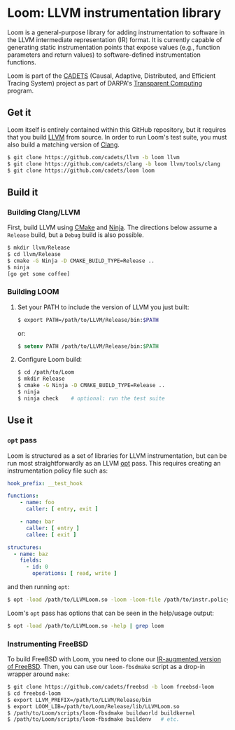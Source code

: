 ﻿# Loom: LLVM instrumentation library

Loom is a general-purpose library for adding instrumentation to software in the LLVM intermediate representation (IR) format. It is currently capable of generating static instrumentation points that expose values (e.g., function parameters and return values) to software-defined instrumentation functions.

Loom is part of the [CADETS](https://www.cl.cam.ac.uk/research/security/cadets) (Causal, Adaptive, Distributed, and Efficient Tracing System) project as part of DARPA's [Transparent Computing](http://www.darpa.mil/program/transparent-computing) program.

## Get it

Loom itself is entirely contained within this GitHub repository, but it requires that you build [LLVM](http://llvm.org) from source. In order to run Loom's test suite, you must also build a matching version of [Clang](http://clang.llvm.org).

```sh
$ git clone https://github.com/cadets/llvm -b loom llvm
$ git clone https://github.com/cadets/clang -b loom llvm/tools/clang
$ git clone https://github.com/cadets/loom loom
```


## Build it

### Building Clang/LLVM

First, build LLVM using [CMake](https://cmake.org) and [Ninja](https://ninja-build.org). The directions below assume a `Release` build, but a `Debug` build is also possible.

```sh
$ mkdir llvm/Release
$ cd llvm/Release
$ cmake -G Ninja -D CMAKE_BUILD_TYPE=Release ..
$ ninja
[go get some coffee]
```

### Building LOOM

1. Set your PATH to include the version of LLVM you just built:

    ```sh
    $ export PATH=/path/to/LLVM/Release/bin:$PATH
    ```
    or:
    ```csh
    $ setenv PATH /path/to/LLVM/Release/bin:$PATH
    ```

1. Configure Loom build:
    ```sh
    $ cd /path/to/Loom
    $ mkdir Release
    $ cmake -G Ninja -D CMAKE_BUILD_TYPE=Release ..
    $ ninja
    $ ninja check    # optional: run the test suite
    ```


## Use it

### `opt` pass

Loom is structured as a set of libraries for LLVM instrumentation, but can be run most straightforwardly as an LLVM [opt](http://llvm.org/docs/CommandGuide/opt.html) pass. This requires creating an instrumentation policy file such as:

```yaml
hook_prefix: __test_hook

functions:
    - name: foo
      caller: [ entry, exit ]

    - name: bar
      caller: [ entry ]
      callee: [ exit ]

structures:
  - name: baz
    fields:
      - id: 0
        operations: [ read, write ]
```

and then running `opt`:

```sh
$ opt -load /path/to/LLVMLoom.so -loom -loom-file /path/to/instr.policy
```

Loom's `opt` pass has options that can be seen in the help/usage output:

```sh
$ opt -load /path/to/LLVMLoom.so -help | grep loom
```


### Instrumenting FreeBSD

To build FreeBSD with Loom, you need to clone our [IR-augmented version of FreeBSD](https://github.com/cadets/freebsd/branches/loom). Then, you can use our `loom-fbsdmake` script as a drop-in wrapper around `make`:

```sh
$ git clone https://github.com/cadets/freebsd -b loom freebsd-loom
$ cd freebsd-loom
$ export LLVM_PREFIX=/path/to/LLVM/Release/bin
$ export LOOM_LIB=/path/to/Loom/Release/lib/LLVMLoom.so
$ /path/to/Loom/scripts/loom-fbsdmake buildworld buildkernel
$ /path/to/Loom/scripts/loom-fbsdmake buildenv   # etc.
```
